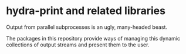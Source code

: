 
hydra-print and related libraries
=================================

Output from parallel subprocesses is an ugly, many-headed beast.

The packages in this repository provide ways of managing this dynamic
collections of output streams and present them to the user.

